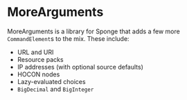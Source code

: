 # MoreArguments

MoreArguments is a library for Sponge that adds a few more `CommandElement`s to the mix. These include:

* URL and URI
* Resource packs
* IP addresses (with optional source defaults)
* HOCON nodes
* Lazy-evaluated choices
* `BigDecimal` and `BigInteger`
